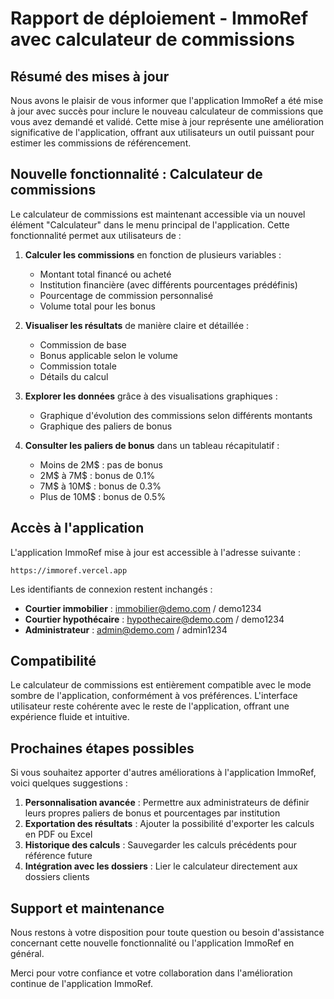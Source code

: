 # Rapport de déploiement - ImmoRef avec calculateur de commissions

## Résumé des mises à jour

Nous avons le plaisir de vous informer que l'application ImmoRef a été mise à jour avec succès pour inclure le nouveau calculateur de commissions que vous avez demandé et validé. Cette mise à jour représente une amélioration significative de l'application, offrant aux utilisateurs un outil puissant pour estimer les commissions de référencement.

## Nouvelle fonctionnalité : Calculateur de commissions

Le calculateur de commissions est maintenant accessible via un nouvel élément "Calculateur" dans le menu principal de l'application. Cette fonctionnalité permet aux utilisateurs de :

1. **Calculer les commissions** en fonction de plusieurs variables :
   - Montant total financé ou acheté
   - Institution financière (avec différents pourcentages prédéfinis)
   - Pourcentage de commission personnalisé
   - Volume total pour les bonus

2. **Visualiser les résultats** de manière claire et détaillée :
   - Commission de base
   - Bonus applicable selon le volume
   - Commission totale
   - Détails du calcul

3. **Explorer les données** grâce à des visualisations graphiques :
   - Graphique d'évolution des commissions selon différents montants
   - Graphique des paliers de bonus

4. **Consulter les paliers de bonus** dans un tableau récapitulatif :
   - Moins de 2M$ : pas de bonus
   - 2M$ à 7M$ : bonus de 0.1%
   - 7M$ à 10M$ : bonus de 0.3%
   - Plus de 10M$ : bonus de 0.5%

## Accès à l'application

L'application ImmoRef mise à jour est accessible à l'adresse suivante :
```
https://immoref.vercel.app
```

Les identifiants de connexion restent inchangés :
- **Courtier immobilier** : immobilier@demo.com / demo1234
- **Courtier hypothécaire** : hypothecaire@demo.com / demo1234
- **Administrateur** : admin@demo.com / admin1234

## Compatibilité

Le calculateur de commissions est entièrement compatible avec le mode sombre de l'application, conformément à vos préférences. L'interface utilisateur reste cohérente avec le reste de l'application, offrant une expérience fluide et intuitive.

## Prochaines étapes possibles

Si vous souhaitez apporter d'autres améliorations à l'application ImmoRef, voici quelques suggestions :

1. **Personnalisation avancée** : Permettre aux administrateurs de définir leurs propres paliers de bonus et pourcentages par institution
2. **Exportation des résultats** : Ajouter la possibilité d'exporter les calculs en PDF ou Excel
3. **Historique des calculs** : Sauvegarder les calculs précédents pour référence future
4. **Intégration avec les dossiers** : Lier le calculateur directement aux dossiers clients

## Support et maintenance

Nous restons à votre disposition pour toute question ou besoin d'assistance concernant cette nouvelle fonctionnalité ou l'application ImmoRef en général.

Merci pour votre confiance et votre collaboration dans l'amélioration continue de l'application ImmoRef.
